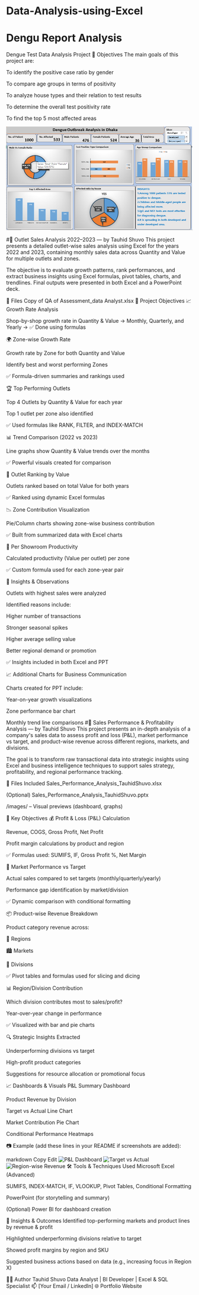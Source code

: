# Data-Analysis-using-Excel
# Dengu Report Analysis
Dengue Test Data Analysis Project
📌 Objectives
The main goals of this project are:

To identify the positive case ratio by gender

To compare age groups in terms of positivity

To analyze house types and their relation to test results

To determine the overall test positivity rate

To find the top 5 most affected areas

![Dengue Analysis Dashboard](Dengu%20Data%20Analysis/Dengu%20Analysis%20Dashboard.png)

#🧾 Outlet Sales Analysis 2022–2023 — by Tauhid Shuvo
This project presents a detailed outlet-wise sales analysis using Excel for the years 2022 and 2023, containing monthly sales data across Quantity and Value for multiple outlets and zones.

The objective is to evaluate growth patterns, rank performances, and extract business insights using Excel formulas, pivot tables, charts, and trendlines. Final outputs were presented in both Excel and a PowerPoint deck.

📁 Files
Copy of QA of Assessment_data Analyst.xlsx
📌 Project Objectives
📈 Growth Rate Analysis

Shop-by-shop growth rate in Quantity & Value
→ Monthly, Quarterly, and Yearly
→ ✅ Done using formulas

🌍 Zone-wise Growth Rate

Growth rate by Zone for both Quantity and Value

Identify best and worst performing Zones

✅ Formula-driven summaries and rankings used

🏆 Top Performing Outlets

Top 4 Outlets by Quantity & Value for each year

Top 1 outlet per zone also identified

✅ Used formulas like RANK, FILTER, and INDEX-MATCH

📊 Trend Comparison (2022 vs 2023)

Line graphs show Quantity & Value trends over the months

✅ Powerful visuals created for comparison

🔢 Outlet Ranking by Value

Outlets ranked based on total Value for both years

✅ Ranked using dynamic Excel formulas

📉 Zone Contribution Visualization

Pie/Column charts showing zone-wise business contribution

✅ Built from summarized data with Excel charts

💼 Per Showroom Productivity

Calculated productivity (Value per outlet) per zone

✅ Custom formula used for each zone-year pair

🧐 Insights & Observations

Outlets with highest sales were analyzed

Identified reasons include:

Higher number of transactions

Stronger seasonal spikes

Higher average selling value

Better regional demand or promotion

✅ Insights included in both Excel and PPT

📈 Additional Charts for Business Communication

Charts created for PPT include:

Year-on-year growth visualizations

Zone performance bar chart

Monthly trend line comparisons
#💼 Sales Performance & Profitability Analysis — by Tauhid Shuvo
This project presents an in-depth analysis of a company's sales data to assess profit and loss (P&L), market performance vs target, and product-wise revenue across different regions, markets, and divisions.

The goal is to transform raw transactional data into strategic insights using Excel and business intelligence techniques to support sales strategy, profitability, and regional performance tracking.

📁 Files Included
Sales_Performance_Analysis_TauhidShuvo.xlsx

(Optional) Sales_Performance_Analysis_TauhidShuvo.pptx

/images/ – Visual previews (dashboard, graphs)

📌 Key Objectives
💰 Profit & Loss (P&L) Calculation

Revenue, COGS, Gross Profit, Net Profit

Profit margin calculations by product and region

✅ Formulas used: SUMIFS, IF, Gross Profit %, Net Margin

🎯 Market Performance vs Target

Actual sales compared to set targets (monthly/quarterly/yearly)

Performance gap identification by market/division

✅ Dynamic comparison with conditional formatting

📦 Product-wise Revenue Breakdown

Product category revenue across:

📍 Regions

🏙️ Markets

🧭 Divisions

✅ Pivot tables and formulas used for slicing and dicing

📊 Region/Division Contribution

Which division contributes most to sales/profit?

Year-over-year change in performance

✅ Visualized with bar and pie charts

🔍 Strategic Insights Extracted

Underperforming divisions vs target

High-profit product categories

Suggestions for resource allocation or promotional focus

📈 Dashboards & Visuals
P&L Summary Dashboard

Product Revenue by Division

Target vs Actual Line Chart

Market Contribution Pie Chart

Conditional Performance Heatmaps

📷 Example (add these lines in your README if screenshots are added):

markdown
Copy
Edit
![P&L Dashboard](images/pnl-dashboard.png)
![Target vs Actual](images/target-vs-actual.png)
![Region-wise Revenue](images/region-revenue-chart.png)
🛠 Tools & Techniques Used
Microsoft Excel (Advanced)

SUMIFS, INDEX-MATCH, IF, VLOOKUP, Pivot Tables, Conditional Formatting

PowerPoint (for storytelling and summary)

(Optional) Power BI for dashboard creation

🔎 Insights & Outcomes
Identified top-performing markets and product lines by revenue & profit

Highlighted underperforming divisions relative to target

Showed profit margins by region and SKU

Suggested business actions based on data (e.g., increasing focus in Region X)

🧑‍💼 Author
Tauhid Shuvo
Data Analyst | BI Developer | Excel & SQL Specialist
📫 [Your Email / LinkedIn]
🌐 Portfolio Website



